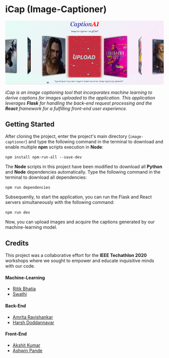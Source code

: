 # iCap (Image-Captioner)

![](./src/others/sample.png "iCap")

_iCap is an image captioning tool that incorporates machine learning to derive captions for images uploaded to the application. This application leverages **Flask** for handling the back-end request processing and the **React** framework for a fulfilling front-end user experience._

## Getting Started

After cloning the project, enter the project's main directory (`image-captioner`) and type the following command in the terminal to download and enable multiple **npm** scripts execution in **Node**:

`npm install npm-run-all --save-dev`

The **Node** scripts in this project have been modified to download all **Python** and **Node** dependencies automatically. Type the following command in the terminal to download all dependencies:

`npm run dependencies`

Subsequently, to start the application, you can run the Flask and React servers simultaneously with the following command:

`npm run dev`

Now, you can upload images and acquire the captions generated by our machine-learning model.

## Credits

This project was a collaborative effort for the **IEEE Techathlon 2020** workshops where we sought to empower and educate inquisitive minds with our code.

#### Machine-Learning

- [Ritik Bhatia](https://github.com/ritikbhatia)
- [Swathi](https://github.com/swakv)

#### Back-End

- [Amrita Ravishankar](https://github.com/amritaravishankar)
- [Harsh Doddannavar](https://github.com/Harsh3563)

#### Front-End

- [Akshit Kumar](https://github.com/swankyhacker)
- [Ashwin Pande](https://github.com/ashwin2201)
